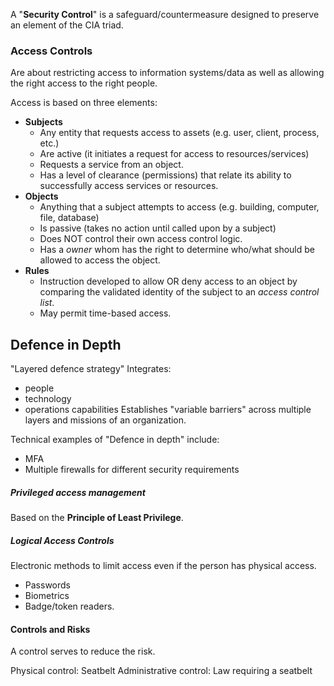 A "**Security Control**" is a safeguard/countermeasure designed to preserve an element of the CIA triad.


### Access Controls
Are about restricting access to information systems/data as well as allowing the right access to the right people.

Access is based on three elements:
- **Subjects**
	- Any entity that requests access to assets (e.g. user, client, process, etc.)
	- Are active (it initiates a request for access to resources/services)
	- Requests a service from an object.
	- Has a level of clearance (permissions) that relate its ability to successfully access services or resources.
- **Objects**
	- Anything that a subject attempts to access (e.g. building, computer, file, database)
	- Is passive (takes no action until called upon by a subject)
	- Does NOT control their own access control logic.
	- Has a *owner* whom has the right to determine who/what should be allowed to access the object.
- **Rules**
	- Instruction developed to allow OR deny access to an object by comparing the validated identity of the subject to an *access control list*.
	- May permit time-based access.

## Defence in Depth
"Layered defence strategy"
Integrates:
- people
- technology
- operations capabilities
Establishes "variable barriers" across multiple layers and missions of an organization.

Technical examples of "Defence in depth" include:
- MFA
- Multiple firewalls for different security requirements

##### Privileged access management
Based on the **Principle of Least Privilege**. 

##### Logical Access Controls
Electronic methods to limit access even if the person has physical access.
- Passwords
- Biometrics
- Badge/token readers.

#### Controls and Risks
A control serves to reduce the risk.

Physical control: Seatbelt
Administrative control: Law requiring a seatbelt
